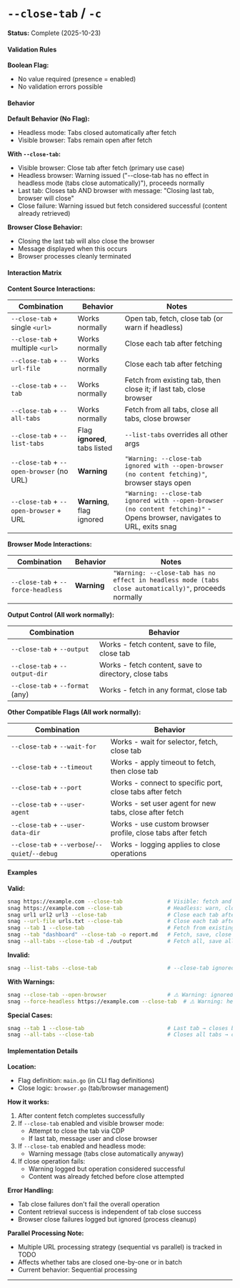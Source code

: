 # `--close-tab` / `-c`

**Status:** Complete (2025-10-23)

#### Validation Rules

**Boolean Flag:**
- No value required (presence = enabled)
- No validation errors possible

#### Behavior

**Default Behavior (No Flag):**
- Headless mode: Tabs closed automatically after fetch
- Visible browser: Tabs remain open after fetch

**With `--close-tab`:**
- Visible browser: Close tab after fetch (primary use case)
- Headless browser: Warning issued ("--close-tab has no effect in headless mode (tabs close automatically)"), proceeds normally
- Last tab: Closes tab AND browser with message: "Closing last tab, browser will close"
- Close failure: Warning issued but fetch considered successful (content already retrieved)

**Browser Close Behavior:**
- Closing the last tab will also close the browser
- Message displayed when this occurs
- Browser processes cleanly terminated

#### Interaction Matrix

**Content Source Interactions:**

| Combination | Behavior | Notes |
|-------------|----------|-------|
| `--close-tab` + single `<url>` | Works normally | Open tab, fetch, close tab (or warn if headless) |
| `--close-tab` + multiple `<url>` | Works normally | Close each tab after fetching |
| `--close-tab` + `--url-file` | Works normally | Close each tab after fetching |
| `--close-tab` + `--tab` | Works normally | Fetch from existing tab, then close it; if last tab, close browser |
| `--close-tab` + `--all-tabs` | Works normally | Fetch from all tabs, close all tabs, close browser |
| `--close-tab` + `--list-tabs` | Flag **ignored**, tabs listed | `--list-tabs` overrides all other args |
| `--close-tab` + `--open-browser` (no URL) | **Warning** | `"Warning: --close-tab ignored with --open-browser (no content fetching)"`, browser stays open |
| `--close-tab` + `--open-browser` + URL | **Warning**, flag ignored | `"Warning: --close-tab ignored with --open-browser (no content fetching)"` - Opens browser, navigates to URL, exits snag |

**Browser Mode Interactions:**

| Combination | Behavior | Notes |
|-------------|----------|-------|
| `--close-tab` + `--force-headless` | **Warning** | `"Warning: --close-tab has no effect in headless mode (tabs close automatically)"`, proceeds normally |

**Output Control (All work normally):**

| Combination | Behavior |
|-------------|----------|
| `--close-tab` + `--output` | Works - fetch content, save to file, close tab |
| `--close-tab` + `--output-dir` | Works - fetch content, save to directory, close tabs |
| `--close-tab` + `--format` (any) | Works - fetch in any format, close tab |

**Other Compatible Flags (All work normally):**

| Combination | Behavior |
|-------------|----------|
| `--close-tab` + `--wait-for` | Works - wait for selector, fetch, close tab |
| `--close-tab` + `--timeout` | Works - apply timeout to fetch, then close tab |
| `--close-tab` + `--port` | Works - connect to specific port, close tabs after fetch |
| `--close-tab` + `--user-agent` | Works - set user agent for new tabs, close after fetch |
| `--close-tab` + `--user-data-dir` | Works - use custom browser profile, close tabs after fetch |
| `--close-tab` + `--verbose`/`--quiet`/`--debug` | Works - logging applies to close operations |

#### Examples

**Valid:**
```bash
snag https://example.com --close-tab              # Visible: fetch and close tab
snag https://example.com --close-tab              # Headless: warn, close anyway
snag url1 url2 url3 --close-tab                   # Close each tab after fetch
snag --url-file urls.txt --close-tab              # Close each tab after fetch
snag --tab 1 --close-tab                          # Fetch from existing tab, close it
snag --tab "dashboard" --close-tab -o report.md   # Fetch, save, close tab
snag --all-tabs --close-tab -d ./output           # Fetch all, save all, close all, close browser
```

**Invalid:**
```bash
snag --list-tabs --close-tab                      # --close-tab ignored, lists tabs from existing browser
```

**With Warnings:**
```bash
snag --close-tab --open-browser                   # ⚠️ Warning: ignored (no content fetching)
snag --force-headless https://example.com --close-tab  # ⚠️ Warning: headless closes anyway
```

**Special Cases:**
```bash
snag --tab 1 --close-tab                          # Last tab → closes browser too
snag --all-tabs --close-tab                       # Closes all tabs → closes browser
```

#### Implementation Details

**Location:**
- Flag definition: `main.go` (in CLI flag definitions)
- Close logic: `browser.go` (tab/browser management)

**How it works:**
1. After content fetch completes successfully
2. If `--close-tab` enabled and visible browser mode:
   - Attempt to close the tab via CDP
   - If last tab, message user and close browser
3. If `--close-tab` enabled and headless mode:
   - Warning message (tabs close automatically anyway)
4. If close operation fails:
   - Warning logged but operation considered successful
   - Content was already fetched before close attempted

**Error Handling:**
- Tab close failures don't fail the overall operation
- Content retrieval success is independent of tab close success
- Browser close failures logged but ignored (process cleanup)

**Parallel Processing Note:**
- Multiple URL processing strategy (sequential vs parallel) is tracked in TODO
- Affects whether tabs are closed one-by-one or in batch
- Current behavior: Sequential processing

---

